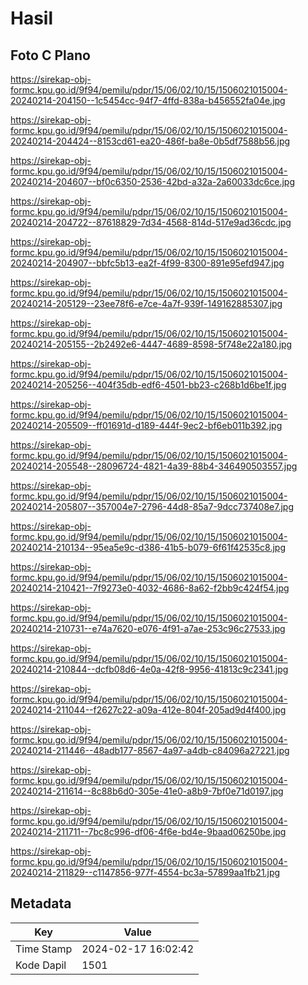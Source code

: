 # Hasil

## Foto C Plano

https://sirekap-obj-formc.kpu.go.id/9f94/pemilu/pdpr/15/06/02/10/15/1506021015004-20240214-204150--1c5454cc-94f7-4ffd-838a-b456552fa04e.jpg

https://sirekap-obj-formc.kpu.go.id/9f94/pemilu/pdpr/15/06/02/10/15/1506021015004-20240214-204424--8153cd61-ea20-486f-ba8e-0b5df7588b56.jpg

https://sirekap-obj-formc.kpu.go.id/9f94/pemilu/pdpr/15/06/02/10/15/1506021015004-20240214-204607--bf0c6350-2536-42bd-a32a-2a60033dc6ce.jpg

https://sirekap-obj-formc.kpu.go.id/9f94/pemilu/pdpr/15/06/02/10/15/1506021015004-20240214-204722--87618829-7d34-4568-814d-517e9ad36cdc.jpg

https://sirekap-obj-formc.kpu.go.id/9f94/pemilu/pdpr/15/06/02/10/15/1506021015004-20240214-204907--bbfc5b13-ea2f-4f99-8300-891e95efd947.jpg

https://sirekap-obj-formc.kpu.go.id/9f94/pemilu/pdpr/15/06/02/10/15/1506021015004-20240214-205129--23ee78f6-e7ce-4a7f-939f-149162885307.jpg

https://sirekap-obj-formc.kpu.go.id/9f94/pemilu/pdpr/15/06/02/10/15/1506021015004-20240214-205155--2b2492e6-4447-4689-8598-5f748e22a180.jpg

https://sirekap-obj-formc.kpu.go.id/9f94/pemilu/pdpr/15/06/02/10/15/1506021015004-20240214-205256--404f35db-edf6-4501-bb23-c268b1d6be1f.jpg

https://sirekap-obj-formc.kpu.go.id/9f94/pemilu/pdpr/15/06/02/10/15/1506021015004-20240214-205509--ff01691d-d189-444f-9ec2-bf6eb011b392.jpg

https://sirekap-obj-formc.kpu.go.id/9f94/pemilu/pdpr/15/06/02/10/15/1506021015004-20240214-205548--28096724-4821-4a39-88b4-346490503557.jpg

https://sirekap-obj-formc.kpu.go.id/9f94/pemilu/pdpr/15/06/02/10/15/1506021015004-20240214-205807--357004e7-2796-44d8-85a7-9dcc737408e7.jpg

https://sirekap-obj-formc.kpu.go.id/9f94/pemilu/pdpr/15/06/02/10/15/1506021015004-20240214-210134--95ea5e9c-d386-41b5-b079-6f61f42535c8.jpg

https://sirekap-obj-formc.kpu.go.id/9f94/pemilu/pdpr/15/06/02/10/15/1506021015004-20240214-210421--7f9273e0-4032-4686-8a62-f2bb9c424f54.jpg

https://sirekap-obj-formc.kpu.go.id/9f94/pemilu/pdpr/15/06/02/10/15/1506021015004-20240214-210731--e74a7620-e076-4f91-a7ae-253c96c27533.jpg

https://sirekap-obj-formc.kpu.go.id/9f94/pemilu/pdpr/15/06/02/10/15/1506021015004-20240214-210844--dcfb08d6-4e0a-42f8-9956-41813c9c2341.jpg

https://sirekap-obj-formc.kpu.go.id/9f94/pemilu/pdpr/15/06/02/10/15/1506021015004-20240214-211044--f2627c22-a09a-412e-804f-205ad9d4f400.jpg

https://sirekap-obj-formc.kpu.go.id/9f94/pemilu/pdpr/15/06/02/10/15/1506021015004-20240214-211446--48adb177-8567-4a97-a4db-c84096a27221.jpg

https://sirekap-obj-formc.kpu.go.id/9f94/pemilu/pdpr/15/06/02/10/15/1506021015004-20240214-211614--8c88b6d0-305e-41e0-a8b9-7bf0e71d0197.jpg

https://sirekap-obj-formc.kpu.go.id/9f94/pemilu/pdpr/15/06/02/10/15/1506021015004-20240214-211711--7bc8c996-df06-4f6e-bd4e-9baad06250be.jpg

https://sirekap-obj-formc.kpu.go.id/9f94/pemilu/pdpr/15/06/02/10/15/1506021015004-20240214-211829--c1147856-977f-4554-bc3a-57899aa1fb21.jpg


## Metadata

| Key        | Value               |
| ---------- | ------------------- |
| Time Stamp | 2024-02-17 16:02:42 |
| Kode Dapil | 1501                |



